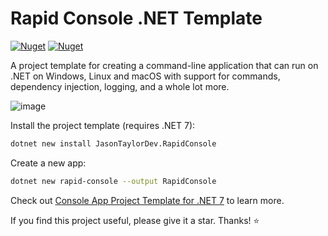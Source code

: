 # Rapid Console .NET Template

[![Nuget](https://img.shields.io/nuget/v/JasonTaylorDev.RapidConsole?label=NuGet)](https://www.nuget.org/packages/JasonTaylorDev.RapidConsole)
[![Nuget](https://img.shields.io/nuget/dt/JasonTaylorDev.RapidConsole?label=Downloads)](https://www.nuget.org/packages/JasonTaylorDev.RapidConsole)

A project template for creating a command-line application that can run on .NET on Windows, Linux and macOS with support for commands, dependency injection, logging, and a whole lot more.

![image](https://user-images.githubusercontent.com/1988321/197191492-a98bd1f3-09e6-4eea-bcca-5596be88676d.png)

Install the project template (requires .NET 7):

```bash
dotnet new install JasonTaylorDev.RapidConsole
```

Create a new app:

```bash
dotnet new rapid-console --output RapidConsole
```

Check out [Console App Project Template for .NET 7](https://jasontaylor.dev/console-app-project-template/) to learn more.

If you find this project useful, please give it a star. Thanks! ⭐
